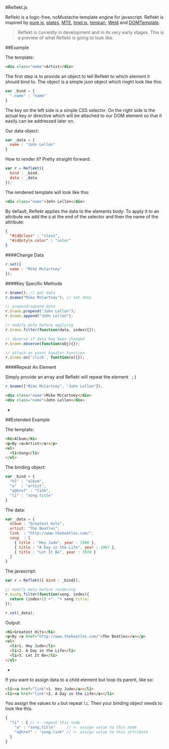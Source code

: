 #Reflekt.js

Reflekt is a logic-free, noMustache template engine for javascript. Reflekt is inspired by [pure.js](http://beebole.com/pure/), [plates](https://github.com/flatiron/plates/), [MTE](http://mootools.net/forge/p/moo_template_engine), [tmpl.js](https://zealdev.wordpress.com/2008/02/22/mootools-template-engine-a-new-approach/), [tempan](https://github.com/watoki/tempan), [Weld](https://github.com/tmpvar/weld) and [DOMTemplate](http://camendesign.com/code/dom_templating).

> Reflekt is currently in development and in its very early stages. This is a preview of what Reflekt is going to look like.

##Example

The template:
```html
<div class="name">Artist</div>
```
The first step is to provide an object to tell Reflekt to which element it should bind to. The object is a simple json object which might look like this:

```js
var _bind = {
  ".name" : "name"
}
```
The key on the left side is a simple CSS selector. On the right side is the actual key or directive which will be attached to our DOM element so that it easily can be addressed later on. 

Our data object:
```js
var _data = {
  name : "John Lellon"
}
```

How to render it? Pretty straight forward:
```js
var r = Reflekt({
  bind : _bind,
  data : _data
});
```

The rendered template will look like this:
```html
<div class="name">John Lellon</div>
```

By default, Reflekt applies the data to the elements body. To apply it to an attribute we add the `@` at the end of the selector and then the name of the attribute:
```json
{
  "#id@class" : "class",
  "#id@style.color" : "color"
}
```

####Change Data

```js
r.set({
  name : "Mike McCartney"
});
```

####Key Specific Methods

```js
r.$name(); // get data
r.$name("Mike McCartney"); // set data

// prepend/append data
r.$name.prepend("John Lellon");
r.$name.append("John Lellon");

// modify data before applying
r.$name.filter(function(data, index){});

// observe if data has been changed
r.$name.observe(function(obj){});

// attach an event handler function
r.$name.on('click', function(e){});
```


####Repeat An Element

Simply provide an array and Reflekt will repeat the element &nbsp; ; )

```js
r.$name(["Mike McCartney", "John Lellon"]);
```

```html
<div class="name">Mike McCartney</div>
<div class="name">John Lellon</div>
```
-

##Extended Example

The template:
```html
<h1>Album</h1>
<p>By <a>Artist</a></p>
<ul>
  <li>Song</li>
</ul>
```

The binding object:
```js
var _bind = {
  "h1" : "album",
  "a"  : "artist",
  "a@href" : "link",
  "li" : "song.title"
}
```

The data:
```js
var _data = {
  album : "Greatest Hits",
  artist: "The Beatles",
  link  : "http://www.thebeatles.com/",
  song  : [
    { title : "Hey Jude", year : 1968 },
    { title : "A Day in the Life", year : 1967 },
    { title : "Let It Be", year : 1970 }
  ]
}
```

The javascript:
```js
var r = Reflekt({ bind : _bind});

// modify data before rendering
r.$song.filter(function(song, index){
  return (index+1) +". "+ song.title;
});

r.set(_data);
```

Output:
```html
<h1>Greatest Hits</h1>
<p>By <a href="http://www.thebeatles.com/">The Beatles</a></p>
<ul>
  <li>1. Hey Jude</li>
  <li>2. A Day in the Life</li>
  <li>3. Let It Be</li>
</ul>
```
-

If you want to assign data to a child element but loop its parent, like so:

```html
<li><a href="link">1. Hey Jude</a></li>
<li><a href="link">2. A Day in the Life</a></li>
```
You assign the values to `a` but repeat `li`. Then your binding object needs to look like this:
```js
{
  "li" : { // <- repeat this node
    "a" : "song.title"     // <- assign value to this node
    "a@href" : "song.link" // <- assign value to this attribute
  }
}
```
